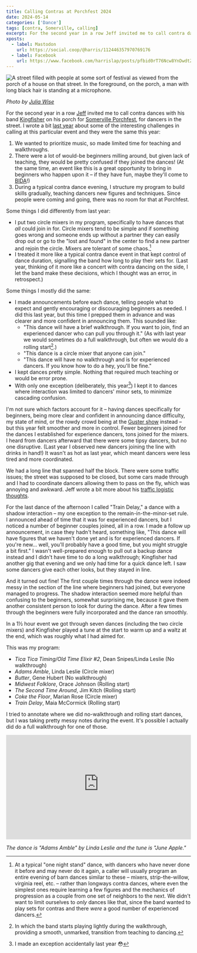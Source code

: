```yaml
---
title: Calling Contras at Porchfest 2024
date: 2024-05-14
categories: ['Dance']
tags: [contra, Somerville, calling]
excerpt: For the second year in a row Jeff invited me to call contra dances with his band Kingfisher on his porch for Somerville Porchfest, for dancers in the street.
xposts:
  - label: Mastodon
    url: https://social.coop/@harris/112446357970769176
  - label: Facebook
    url: https://www.facebook.com/harrislap/posts/pfbid0rT76Ncw8YnDwdtZKGR9pFftxffMnUeVeMQST7EchtMaqtLhCru8G44Atie6CJ1Nml?__cft__[0]=AZWMg_aWf2lchCYP0BUb2eC3TePXvRsLfhDxVFwG9rNMBS2JfBm3E8b-kcZ8jKpAi3ShQTPrc1zHP7-6gjGfqel8uUzKBCpNdtJucr6RfQuNXZt_lgNebGjlxIQ0K_G1yTVqiiOVM9u53GydW0clEIyn1mMCrBAqRVMD5sbFz22G6sag_uWtCKfoMOuEkBakdDI&__tn__=%2CO%2CP-R
---
```


![A street filled with people at some sort of festival as viewed from the porch of a house on that street. In the foreground, on the porch, a man with long black hair is standing at a microphone.](/media/calling-contras-at-porchfest-2024/julia.jpg)

_Photo by [Julia Wise](https://juliawise.net/about/)_

For the second year in a row [Jeff][] invited me to call contra dances with his band [Kingfisher][] on his porch for [Somerville Porchfest][], for dancers in the street. I wrote a bit [last year][] about some of the interesting challenges in calling at this particular event and they were the same this year:

[Jeff]: https://jefftk.com/
[Kingfisher]: https://kingfisherband.com/
[Somerville Porchfest]: https://www.somervilleartscouncil.org/porchfest
[last year]: /2023/05/calling-dances-at-porchfest/

1. We wanted to prioritize music, so made limited time for teaching and walkthroughs.
2. There were a lot of would-be beginners milling around, but given lack of teaching, they would be pretty confused if they joined the dances! (At the same time, an event like this is a great opportunity to bring in beginners who happen upon it – if they have fun, maybe they'll come to [BIDA][]!) 
4. During a typical contra dance evening, I structure my program to build skills gradually, teaching dancers new figures and techniques. Since people were coming and going, there was no room for that at Porchfest.

[BIDA]: https://www.bidadance.org/

Some things I did differently from last year:

- I put two circle mixers in my program, specifically to have dances that *all* could join in for. Circle mixers tend to be simple and if something goes wrong and someone ends up without a partner they can easily drop out or go to the "lost and found" in the center to find a new partner and rejoin the circle. Mixers are tolerant of some chaos.[^1]
- I treated it more like a typical contra dance event in that kept control of dance duration, signalling the band how long to play their sets for. (Last year, thinking of it more like a concert with contra dancing on the side, I let the band make these decisions, which I thought was an error, in retrospect.)

Some things I mostly did the same:

- I made announcements before each dance, telling people what to expect and gently encouraging or discouraging beginners as needed. I did this last year, but this time I prepped them in advance and was clearer and more confident in announcing them. This sounded like:
  - "This dance will have a brief walkthrough. If you want to join, find an experienced dancer who can pull you through it." (As with last year we would sometimes do a full walkthrough, but often we would do a rolling start[^2].)
  - "This dance is a circle mixer that anyone can join."
  - "This dance will have no walkthrough and is for experienced dancers. If you know how to do a hey, you'll be fine."
- I kept dances pretty simple. Nothing that required much teaching or would be error prone.
- With only one exception (deliberately, this year[^3]) I kept it to dances where interaction was limited to dancers' minor sets, to minimize cascading confusion.

I'm not sure which factors account for it – having dances specifically for beginners, being more clear and confident in announcing dance difficulty, my state of mind, or the rowdy crowd being at the [Guster show][] instead – but this year felt smoother and more in control. Fewer beginners joined for the dances I established for experience dancers, tons joined for the mixers. I heard from dancers afterward that there were some tipsy dancers, but no one disruptive. (Last year I observed new dancers joining the line with drinks in hand!) It wasn't as hot as last year, which meant dancers were less tired and more coordinated.

We had a long line that spanned half the block. There were some traffic issues; the street was supposed to be closed, but some cars made through and I had to coordinate dancers allowing them to pass on the fly, which was annoying and awkward. Jeff wrote a bit more about his [traffic logistic thoughts](https://www.jefftk.com/p/somerville-porchfest-thoughts).

For the last dance of the afternoon I called "Train Delay," a dance with a shadow interaction – my one exception to the remain-in-the-minor-set rule. I announced ahead of time that it was for experienced dancers, but I noticed a number of beginner couples joined, all in a row. I made a follow up announcement, in case they hadn't heard, something like, "This dance will have figures that we haven't done yet and is for experienced dancers. If you're new... well, you'll probably have a good time, but you might struggle a bit first." I wasn't well-prepared enough to pull out a backup dance instead and I didn't have time to do a long walkthrough; Kingfisher had another gig that evening and we only had time for a quick dance left. I saw some dancers give each other looks, but they stayed in line.

And it turned out fine! The first couple times through the dance were indeed messy in the section of the line where beginners had joined, but everyone managed to progress. The shadow interaction seemed more helpful than confusing to the beginners, somewhat surprising me, because it gave them another consistent person to look for during the dance. After a few times through the beginners were fully incorporated and the dance ran smoothly.

In a 1½ hour event we got through seven dances (including the two circle mixers) and Kingfisher played a tune at the start to warm up and a waltz at the end, which was roughly what I had aimed for.

This was my program:

- *Tica Tica Timing/Old Time Elixir #2*, Dean Snipes/Linda Leslie (No walkthrough)
- *Adams Amble*, Linda Leslie (Circle mixer)
- *Butter*, Gene Hubert (No walkthrough)
- *Midwest Folklore*, Orace Johnson (Rolling start)
- *The Second Time Around*, Jim Kitch (Rolling start)
- *Coke the Floor*, Marian Rose (Circle mixer)
- *Train Delay*, Maia McCormick (Rolling start)

I tried to annotate where we did no-walkthrough and rolling start dances, but I was taking pretty messy notes during the event. It's possible I actually did do a full walkthrough for one of those.

<iframe style="width: 100%; aspect-ratio: 560 / 315;" src="https://www.youtube-nocookie.com/embed/Bp1xdHfNBgs?si=s7YxBsLHxuBTGDvA" title="YouTube video player" frameborder="0" allow="accelerometer; autoplay; clipboard-write; encrypted-media; gyroscope; picture-in-picture; web-share" referrerpolicy="strict-origin-when-cross-origin" allowfullscreen></iframe>

_The dance is "Adams Amble" by Linda Leslie and the tune is "June Apple."_

[Guster show]: https://www.boston.com/news/local-news/2024/05/12/guster-plays-to-a-packed-crowd-at-somerville-porchfest/

[^1]: At a typical "one night stand" dance, with dancers who have never done it before and may never do it again, a caller will usually program an entire evening of barn dances similar to these – mixers, strip-the-willow, virginia reel, etc. – rather than longways contra dances, where even the simplest ones require learning a few figures and the mechanics of progression as a couple from one set of neighbors to the next. We didn't want to limit ourselves to *only* dances like that, since the band wanted to play sets for contras and there *were* a good number of experienced dancers.
[^2]: In which the band starts playing lightly during the walkthrough, providing a smooth, unmarked, transition from teaching to dancing.
[^3]: I made an exception accidentally last year 😳
